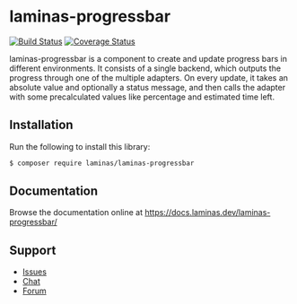 # laminas-progressbar

[![Build Status](https://travis-ci.org/laminas/laminas-progressbar.svg?branch=master)](https://travis-ci.org/laminas/laminas-progressbar)
[![Coverage Status](https://coveralls.io/repos/github/laminas/laminas-progressbar/badge.svg?branch=master)](https://coveralls.io/github/laminas/laminas-progressbar?branch=master)

laminas-progressbar is a component to create and update progress bars in different
environments. It consists of a single backend, which outputs the progress through
one of the multiple adapters. On every update, it takes an absolute value and
optionally a status message, and then calls the adapter with some precalculated
values like percentage and estimated time left.

## Installation

Run the following to install this library:

```bash
$ composer require laminas/laminas-progressbar
```

## Documentation

Browse the documentation online at https://docs.laminas.dev/laminas-progressbar/

## Support

* [Issues](https://github.com/laminas/laminas-progressbar/issues/)
* [Chat](https://laminas.dev/chat/)
* [Forum](https://discourse.laminas.dev/)
